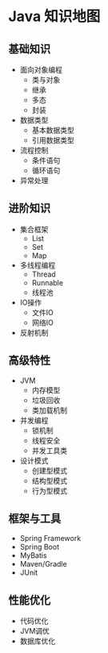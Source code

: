 # Java 知识地图

## 基础知识
- 面向对象编程
  - 类与对象
  - 继承
  - 多态
  - 封装
- 数据类型
  - 基本数据类型
  - 引用数据类型
- 流程控制
  - 条件语句
  - 循环语句
- 异常处理

## 进阶知识
- 集合框架
  - List
  - Set
  - Map
- 多线程编程
  - Thread
  - Runnable
  - 线程池
- IO操作
  - 文件IO
  - 网络IO
- 反射机制

## 高级特性
- JVM
  - 内存模型
  - 垃圾回收
  - 类加载机制
- 并发编程
  - 锁机制
  - 线程安全
  - 并发工具类
- 设计模式
  - 创建型模式
  - 结构型模式
  - 行为型模式

## 框架与工具
- Spring Framework
- Spring Boot
- MyBatis
- Maven/Gradle
- JUnit

## 性能优化
- 代码优化
- JVM调优
- 数据库优化
